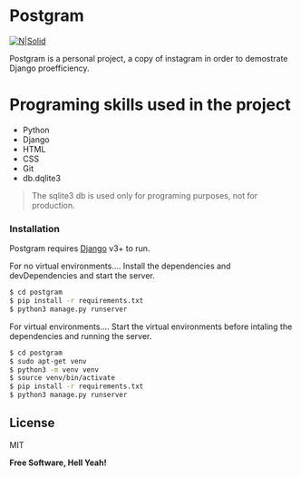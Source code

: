 # Postgram

[![N|Solid](https://cldup.com/dTxpPi9lDf.thumb.png)](https://nodesource.com/products/nsolid)



Postgram is a personal project, a copy of instagram in order to demostrate Django proefficiency.

# Programing skills used in the project

  - Python
  - Django
  - HTML
  - CSS
  - Git
  - db.dqlite3


> The sqlite3 db is used only
> for programing purposes,
> not for production.



### Installation

Postgram requires [Django](https://www.djangoproject.com/download/) v3+ to run.

For no virtual environments....
Install the dependencies and devDependencies and start the server.

```sh
$ cd postgram
$ pip install -r requirements.txt
$ python3 manage.py runserver
```

For virtual environments.... 
Start the virtual environments before intaling the dependencies and running the server.

```sh
$ cd postgram
$ sudo apt-get venv
$ python3 -m venv venv
$ source venv/bin/activate
$ pip install -r requirements.txt
$ python3 manage.py runserver
```


License
----

MIT


**Free Software, Hell Yeah!**

[//]: # (These are reference links used in the body of this note and get stripped out when the markdown processor does its job. There is no need to format nicely because it shouldn't be seen. Thanks SO - http://stackoverflow.com/questions/4823468/store-comments-in-markdown-syntax)


   [dill]: <https://github.com/joemccann/dillinger>
   [git-repo-url]: <https://github.com/joemccann/dillinger.git>
   [john gruber]: <http://daringfireball.net>
   [df1]: <http://daringfireball.net/projects/markdown/>
   [markdown-it]: <https://github.com/markdown-it/markdown-it>
   [Ace Editor]: <http://ace.ajax.org>
   [node.js]: <http://nodejs.org>
   [Twitter Bootstrap]: <http://twitter.github.com/bootstrap/>
   [jQuery]: <http://jquery.com>
   [@tjholowaychuk]: <http://twitter.com/tjholowaychuk>
   [express]: <http://expressjs.com>
   [AngularJS]: <http://angularjs.org>
   [Gulp]: <http://gulpjs.com>

   [PlDb]: <https://github.com/joemccann/dillinger/tree/master/plugins/dropbox/README.md>
   [PlGh]: <https://github.com/joemccann/dillinger/tree/master/plugins/github/README.md>
   [PlGd]: <https://github.com/joemccann/dillinger/tree/master/plugins/googledrive/README.md>
   [PlOd]: <https://github.com/joemccann/dillinger/tree/master/plugins/onedrive/README.md>
   [PlMe]: <https://github.com/joemccann/dillinger/tree/master/plugins/medium/README.md>
   [PlGa]: <https://github.com/RahulHP/dillinger/blob/master/plugins/googleanalytics/README.md>
